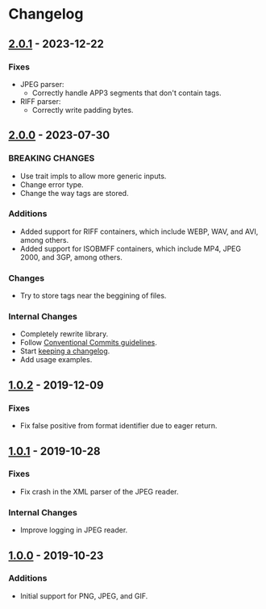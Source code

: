 # Changelog

## [2.0.1] - 2023-12-22

### Fixes

- JPEG parser:
  - Correctly handle APP3 segments that don't contain tags.
- RIFF parser:
  - Correctly write padding bytes.

## [2.0.0] - 2023-07-30

### BREAKING CHANGES

- Use trait impls to allow more generic inputs.
- Change error type.
- Change the way tags are stored.

### Additions

- Added support for RIFF containers, which include WEBP, WAV, and AVI, among
  others.
- Added support for ISOBMFF containers, which include MP4, JPEG 2000, and 3GP,
  among others.

### Changes

- Try to store tags near the beggining of files.

### Internal Changes

- Completely rewrite library.
- Follow [Conventional Commits guidelines](https://www.conventionalcommits.org).
- Start [keeping a changelog](https://keepachangelog.com).
- Add usage examples.

## [1.0.2] - 2019-12-09

### Fixes

- Fix false positive from format identifier due to eager return.

## [1.0.1] - 2019-10-28

### Fixes

- Fix crash in the XML parser of the JPEG reader.

### Internal Changes

- Improve logging in JPEG reader.

## [1.0.0] - 2019-10-23

### Additions

- Initial support for PNG, JPEG, and GIF.

[2.0.1]: https://github.com/arguablykomodo/memedb_core/releases/tag/v2.0.1
[2.0.0]: https://github.com/arguablykomodo/memedb_core/releases/tag/v2.0.0
[1.0.2]: https://github.com/arguablykomodo/memedb_core/releases/tag/v1.0.2
[1.0.1]: https://github.com/arguablykomodo/memedb_core/releases/tag/v1.0.1
[1.0.0]: https://github.com/arguablykomodo/memedb_core/releases/tag/v1.0.0
